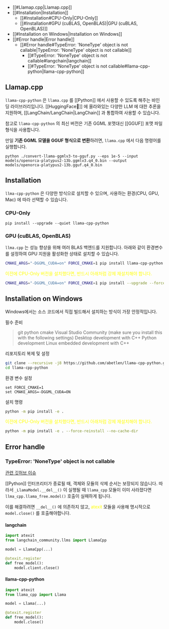 - [[#Llamap.cpp|Llamap.cpp]]
- [[#Installation|Installation]]
	- [[#Installation#CPU-Only|CPU-Only]]
	- [[#Installation#GPU (cuBLAS, OpenBLAS)|GPU (cuBLAS, OpenBLAS)]]
- [[#Installation on Windows|Installation on Windows]]
- [[#Error handle|Error handle]]
	- [[#Error handle#TypeError: 'NoneType' object is not callable|TypeError: 'NoneType' object is not callable]]
		- [[#TypeError: 'NoneType' object is not callable#langchain|langchain]]
		- [[#TypeError: 'NoneType' object is not callable#llama-cpp-python|llama-cpp-python]]

## Llamap.cpp 

`llama-cpp-python` 은 `llama.cpp` 를 [[Python]] 에서 사용할 수 있도록 해주는 바인딩 라이브러리입니다. [[HuggingFace🤗]] 에 올라와있는 다양한 LLM 에 대한 추론을 지원하며, [[LangChain/LangChain|LangChain]] 과 통합하여 사용할 수 있습니다.

참고로 `llama-cpp-python` 의 최신 버전은 기존 GGML 포맷대신 [[GGUF]] 포맷 파일 형식을 사용합니다.

만일 **기존 GGML 모델을 GGUF 형식으로 변환**하려면, `llama.cpp` 에서 다음 명령어를 실행합니다.

```
python ./convert-llama-ggmlv3-to-gguf.py --eps 1e-5 --input models/openorca-platypus2-13b.ggmlv3.q4_0.bin --output models/openorca-platypus2-13b.gguf.q4_0.bin
```

## Installation

`llma-cpp-python` 은 다양한 방식으로 설치할 수 있으며, 사용하는 환경(CPU, GPU, Mac) 에 따라 선택할 수 있습니다.

### CPU-Only

```
pip install --upgrade --quiet llama-cpp-python
```


### GPU (cuBLAS, OpenBLAS)

`llma.cpp` 는 성능 향상을 위해 여러 BLAS 백엔드를 지원합니다.
아래와 같이 환경변수를 설정하여 GPU 지원을 활성화한 상태로 설치할 수 있습니다.

```bash
CMAKE_ARGS="-DGGML_CUDA=on" FORCE_CMAKE=1 pip install llama-cpp-python
```

<font color="#ffff00">이전에 CPU-Only 버전을 설치했다면, 반드시 아래처럼 강제 재설치해야 합니다.</font>

```bash
CMAKE_ARGS="-DGGML_CUDA=on" FORCE_CMAKE=1 pip install --upgrade --force-reinstall llama-cpp-python --no-cache-dir
```

## Installation on Windows

Windows에서는 소스 코드에서 직접 빌드해서 설치하는 방식이 가장 안정적입니다.

필수 준비
> 	git
	python
	cmake
	Visual Studio Community (make sure you install this with the following settings)
		Desktop development with C++
		Python development
		Linux embedded development with C++

리포지토리 복제 및 설정

```bash
git clone --recursive -j8 https://github.com/abetlen/llama-cpp-python.git
cd llama-cpp-python
```

환경 변수 설정

```
set FORCE_CMAKE=1  
set CMAKE_ARGS=-DGGML_CUDA=ON
```

설치 명령

```bash
python -m pip install -e .
```

<font color="#ffff00">이전에 CPU-Only 버전을 설치했다면, 반드시 아래처럼 강제 재설치해야 합니다.</font>

```bash
python -m pip install -e . --force-reinstall --no-cache-dir
```


## Error handle

### TypeError: 'NoneType' object is not callable

[관련 깃허브 이슈](https://github.com/abetlen/llama-cpp-python/issues/1610)

[[Python]] 인터프리터가 종료될 때, 객체와 모듈의 삭제 순서는 보장되지 않습니다. 따라서 `_LlamaModel.__del__()` 이 실행될 때 `llama_cpp` 모듈이 이미 사라졌다면 `llma_cpp.llama_free.model()` 호출이 실패하게 됩니다.

이를 해결하려면 `__del__()` 에 의존하지 않고, <font color="#ffff00">atexit</font> 모듈을 사용해 명시적으로 `model.close()` 를 호출해야합니다.

#### langchain

```python
import atexit
from langchain_community.llms import LlamaCpp

model = LlamaCpp(...)

@atexit.register
def free_model():
    model.client.close()
```

#### llama-cpp-python

```python
import atexit
from llama_cpp import Llama

model = Llama(...)

@atexit.register
def free_model():
    model.close()
```
